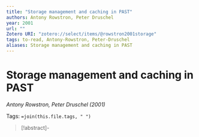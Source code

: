 ```yaml
---
title: "Storage management and caching in PAST"
authors: Antony Rowstron, Peter Druschel
year: 2001
url: ""
Zotero URI: "zotero://select/items/@rowstron2001storage"
tags: to-read, Antony-Rowstron, Peter-Druschel
aliases: Storage management and caching in PAST
---
```


# Storage management and caching in PAST  
_Antony Rowstron, Peter Druschel (2001)_

Tags: `=join(this.file.tags, " ")`

> [!abstract]-
> 


